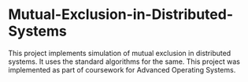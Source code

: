 # Mutual-Exclusion-in-Distributed-Systems
This project implements simulation of mutual exclusion in distributed systems.
It uses the standard algorithms for the same.
This project was implemented as part of coursework for Advanced Operating Systems.